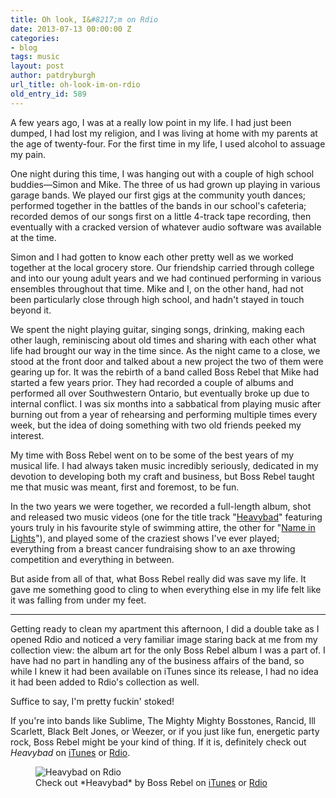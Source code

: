 ```yaml
---
title: Oh look, I&#8217;m on Rdio
date: 2013-07-13 00:00:00 Z
categories:
- blog
tags: music
layout: post
author: patdryburgh
url_title: oh-look-im-on-rdio
old_entry_id: 589
---
```


A few years ago, I was at a really low point in my life. I had just been dumped, I had lost my religion, and I was living at home with my parents at the age of twenty-four. For the first time in my life, I used alcohol to assuage my pain.

One night during this time, I was hanging out with a couple of high school buddies—Simon and Mike. The three of us had grown up playing in various garage bands. We played our first gigs at the community youth dances; performed together in the battles of the bands in our school's cafeteria; recorded demos of our songs first on a little 4-track tape recording, then eventually with a cracked version of whatever audio software was available at the time.

Simon and I had gotten to know each other pretty well as we worked together at the local grocery store. Our friendship carried through college and into our young adult years and we had continued performing in various ensembles throughout that time. Mike and I, on the other hand, had not been particularly close through high school, and hadn't stayed in touch beyond it.

We spent the night playing guitar, singing songs, drinking, making each other laugh, reminiscing about old times and sharing with each other what life had brought our way in the time since. As the night came to a close, we stood at the front door and talked about a new project the two of them were gearing up for. It was the rebirth of a band called Boss Rebel that Mike had started a few years prior. They had recorded a couple of albums and performed all over Southwestern Ontario, but eventually broke up due to internal conflict. I was six months into a sabbatical from playing music after burning out from a year of rehearsing and performing multiple times every week, but the idea of doing something with two old friends peeked my interest.

My time with Boss Rebel went on to be some of the best years of my musical life. I had always taken music incredibly seriously, dedicated in my devotion to developing both my craft and business, but Boss Rebel taught me that music was meant, first and foremost, to be fun.

In the two years we were together, we recorded a full-length album, shot and released two music videos (one for the title track "[Heavybad][3]" featuring yours truly in his favourite style of swimming attire, the other for "[Name in Lights][4]"), and played some of the craziest shows I've ever played; everything from a breast cancer fundraising show to an axe throwing competition and everything in between.

But aside from all of that, what Boss Rebel really did was save my life. It gave me something good to cling to when everything else in my life felt like it was falling from under my feet.

***

Getting ready to clean my apartment this afternoon, I did a double take as I opened Rdio and noticed a very familiar image staring back at me from my collection view: the album art for the only Boss Rebel album I was a part of. I have had no part in handling any of the business affairs of the band, so while I knew it had been available on iTunes since its release, I had no idea it had been added to Rdio's collection as well.

Suffice to say, I'm pretty fuckin' stoked!

If you're into bands like Sublime, The Mighty Mighty Bosstones, Rancid, Ill Scarlett, Black Belt Jones, or Weezer, or if you just like fun, energetic party rock, Boss Rebel might be your kind of thing. If it is, definitely check out *Heavybad* on [iTunes][1] or [Rdio][2].

<figure>
  <img src="{{ site.url }}/images/uploads/heavybadrdio.jpg" alt="Heavybad on Rdio" />
  <figcaption>
    Check out *Heavybad* by Boss Rebel on <a href="https://itunes.apple.com/album/heavybad/id389368089">iTunes</a> or <a href="http://rd.io/x/QL6oPmoyVQ/">Rdio</a>
  </figcaption>
</figure>

[1]: https://itunes.apple.com/album/heavybad/id389368089
[2]: http://rd.io/x/QL6oPmoyVQ/
[3]: http://vimeo.com/15709780
[4]: http://vimeo.com/27176349
